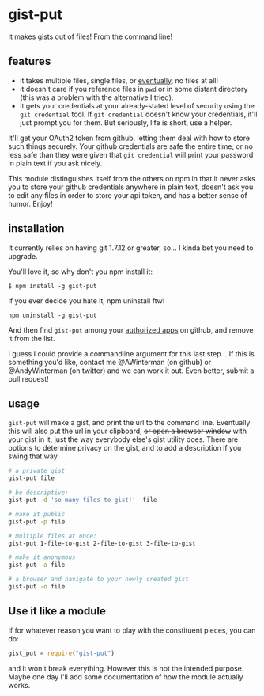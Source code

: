 gist-put
=======

It makes [gists](https://gist.github.com/) out of files! From the command line!

## features ##

- it takes multiple files, single files, or
  [eventually](https://github.com/AWinterman/gist-put/blob/master/gist-put#L22),
no files at all!
- it doesn't care if you reference files in `pwd` or in some distant
  directory (this was a problem with the alternative I tried).
- it gets your credentials at your already-stated level of security
using the `git credential` tool. If `git credential` doesn't know your
credentials, it'll just prompt you for them. But seriously, life is short, use
a helper.

It'll get your OAuth2 token from github, letting them deal with how to store
such things securely. Your github credentials are safe the entire time, or no
less safe than they were given that `git credential` will print your
password in plain text if you ask nicely. 

This module distinguishes itself from the others on npm in that it never asks
you to store your github credentials anywhere in plain text, doesn't ask you to
edit any files in order to store your api token, and has a better sense of
humor. Enjoy!

## installation ##
It currently relies on having git 1.7.12 or greater, so... I kinda bet you need
to upgrade.

You'll love it, so why don't you npm install it:
```
$ npm install -g gist-put
```


If you ever decide you hate it, npm uninstall ftw!

```
npm uninstall -g gist-put
```

And then find `gist-put` among your [authorized apps](https://github.com/settings/applications) on github, and remove it from
the list. 

I guess I could provide a commandline argument for this last step... If this is
something you'd like, contact me @AWinterman (on github) or @AndyWinterman (on
twitter) and we can work it out. Even better, submit a pull request!


## usage ##

`gist-put` will make a gist, and print the url to the command line. Eventually
this will also put the url in your clipboard, <del>or open a browser window</del> with
your gist in it, just the way everybody else's gist utility does. There are options to determine
privacy on the gist, and to add a description if you swing that way.

```sh
# a private gist
gist-put file

# be descriptive:
gist-put -d 'so many files to gist!'  file

# make it public
gist-put -p file 

# multiple files at once:
gist-put 1-file-to-gist 2-file-to-gist 3-file-to-gist

# make it anonymous
gist-put -a file

# a browser and navigate to your newly created gist.
gist-put -o file
```

## Use it like a module ##
If for whatever reason you want to play with the constituent pieces,
you can do:

```js
gist_put = require("gist-put")
```
and it won't break everything. However this is not the intended purpose. Maybe
one day I'll add some documentation of how the module actually works.



